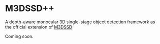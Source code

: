 # M3DSSD++
A  depth-aware  monocular  3D  single-stage object  detection  framework   as  the official  extension  of  [M3DSSD](https://github.com/mumianyuxin/M3DSSD)

Coming soon.
